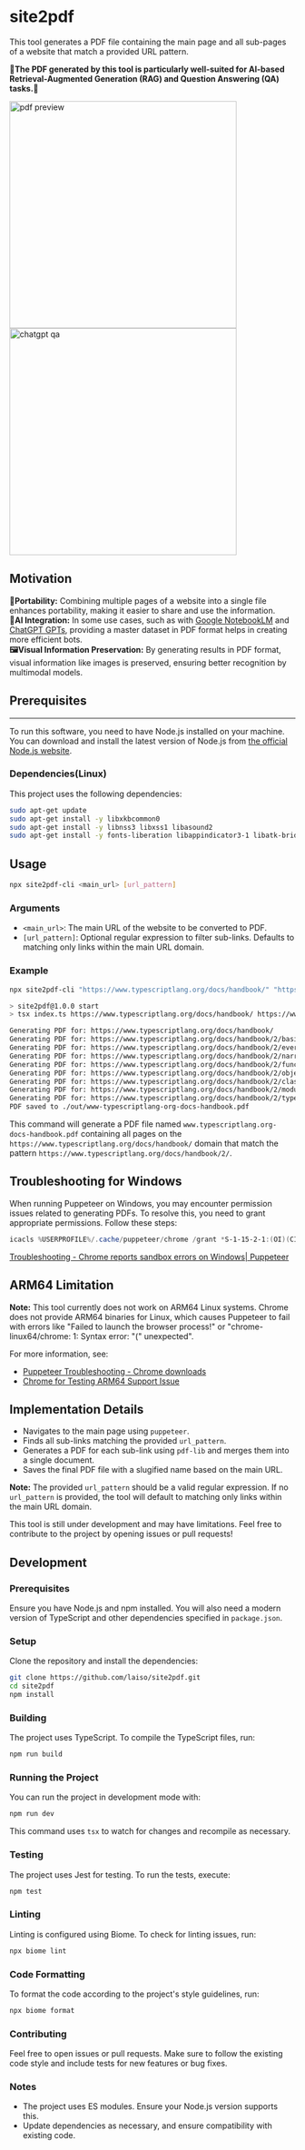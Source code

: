 # site2pdf

This tool generates a PDF file containing the main page and all sub-pages of a website that match a provided URL pattern.

**📗The PDF generated by this tool is particularly well-suited for AI-based Retrieval-Augmented Generation (RAG) and Question Answering (QA) tasks.📗**

<img height="400" alt="pdf preview" src="https://github.com/user-attachments/assets/942be397-719f-43da-b642-c0e07a5115be">

<img height="400" alt="chatgpt qa" src="https://github.com/user-attachments/assets/665e01b2-237d-4ac3-86c5-d959675cd978">

## Motivation

**🧳Portability:** Combining multiple pages of a website into a single file enhances portability, making it easier to share and use the information.  
**🤖AI Integration:** In some use cases, such as with [Google NotebookLM](https://notebooklm.google.com/) and [ChatGPT GPTs](https://chatgpt.com/gpts), providing a master dataset in PDF format helps in creating more efficient bots.  
**🖼️Visual Information Preservation:** By generating results in PDF format, visual information like images is preserved, ensuring better recognition by multimodal models.  

## Prerequisites
****
To run this software, you need to have Node.js installed on your machine. You can download and install the latest version of Node.js from [the official Node.js website](https://nodejs.org/).

### Dependencies(Linux)

This project uses the following dependencies:

```bash
sudo apt-get update
sudo apt-get install -y libxkbcommon0
sudo apt-get install -y libnss3 libxss1 libasound2
sudo apt-get install -y fonts-liberation libappindicator3-1 libatk-bridge2.0-0 libatspi2.0-0 libgtk-3-0 libgbm-dev
```

## Usage

```bash
npx site2pdf-cli <main_url> [url_pattern]
```

### Arguments

* `<main_url>`: The main URL of the website to be converted to PDF.
* `[url_pattern]`: Optional regular expression to filter sub-links. Defaults to matching only links within the main URL domain.

### Example

```bash
npx site2pdf-cli "https://www.typescriptlang.org/docs/handbook/" "https://www.typescriptlang.org/docs/handbook/2/"
```

```bash
> site2pdf@1.0.0 start
> tsx index.ts https://www.typescriptlang.org/docs/handbook/ https://www.typescriptlang.org/docs/handbook/2/

Generating PDF for: https://www.typescriptlang.org/docs/handbook/
Generating PDF for: https://www.typescriptlang.org/docs/handbook/2/basic-types.html
Generating PDF for: https://www.typescriptlang.org/docs/handbook/2/everyday-types.html
Generating PDF for: https://www.typescriptlang.org/docs/handbook/2/narrowing.html
Generating PDF for: https://www.typescriptlang.org/docs/handbook/2/functions.html
Generating PDF for: https://www.typescriptlang.org/docs/handbook/2/objects.html
Generating PDF for: https://www.typescriptlang.org/docs/handbook/2/classes.html
Generating PDF for: https://www.typescriptlang.org/docs/handbook/2/modules.html
Generating PDF for: https://www.typescriptlang.org/docs/handbook/2/types-from-types.html
PDF saved to ./out/www-typescriptlang-org-docs-handbook.pdf
```

This command will generate a PDF file named `www.typescriptlang.org-docs-handbook.pdf` containing all pages on the `https://www.typescriptlang.org/docs/handbook/` domain that match the pattern `https://www.typescriptlang.org/docs/handbook/2/`.

## Troubleshooting for Windows

When running Puppeteer on Windows, you may encounter permission issues related to generating PDFs. To resolve this, you need to grant appropriate permissions. Follow these steps:

```powershell
icacls %USERPROFILE%/.cache/puppeteer/chrome /grant *S-1-15-2-1:(OI)(CI)(RX)
```

[Troubleshooting - Chrome reports sandbox errors on Windows| Puppeteer](https://pptr.dev/troubleshooting#chrome-reports-sandbox-errors-on-windows)

## ARM64 Limitation

**Note:** This tool currently does not work on ARM64 Linux systems. Chrome does not provide ARM64 binaries for Linux, which causes Puppeteer to fail with errors like "Failed to launch the browser process!" or "chrome-linux64/chrome: 1: Syntax error: "(" unexpected".

For more information, see:
- [Puppeteer Troubleshooting - Chrome downloads](https://pptr.dev/troubleshooting)
- [Chrome for Testing ARM64 Support Issue](https://github.com/GoogleChromeLabs/chrome-for-testing/issues/1)

## Implementation Details

* Navigates to the main page using `puppeteer`.
* Finds all sub-links matching the provided `url_pattern`.
* Generates a PDF for each sub-link using `pdf-lib` and merges them into a single document.
* Saves the final PDF file with a slugified name based on the main URL.
    
**Note:** The provided `url_pattern` should be a valid regular expression. If no `url_pattern` is provided, the tool will default to matching only links within the main URL domain.

This tool is still under development and may have limitations. Feel free to contribute to the project by opening issues or pull requests!

## Development

### Prerequisites

Ensure you have Node.js and npm installed. You will also need a modern version of TypeScript and other dependencies specified in `package.json`.

### Setup

Clone the repository and install the dependencies:

```bash
git clone https://github.com/laiso/site2pdf.git
cd site2pdf
npm install
```

### Building

The project uses TypeScript. To compile the TypeScript files, run:

```bash
npm run build
```

### Running the Project

You can run the project in development mode with:

```bash
npm run dev
```

This command uses `tsx` to watch for changes and recompile as necessary.

### Testing

The project uses Jest for testing. To run the tests, execute:

```bash
npm test
```

### Linting

Linting is configured using Biome. To check for linting issues, run:

```bash
npx biome lint
```

### Code Formatting

To format the code according to the project's style guidelines, run:

```bash
npx biome format
```

### Contributing

Feel free to open issues or pull requests. Make sure to follow the existing code style and include tests for new features or bug fixes.

### Notes

- The project uses ES modules. Ensure your Node.js version supports this.
- Update dependencies as necessary, and ensure compatibility with existing code.
